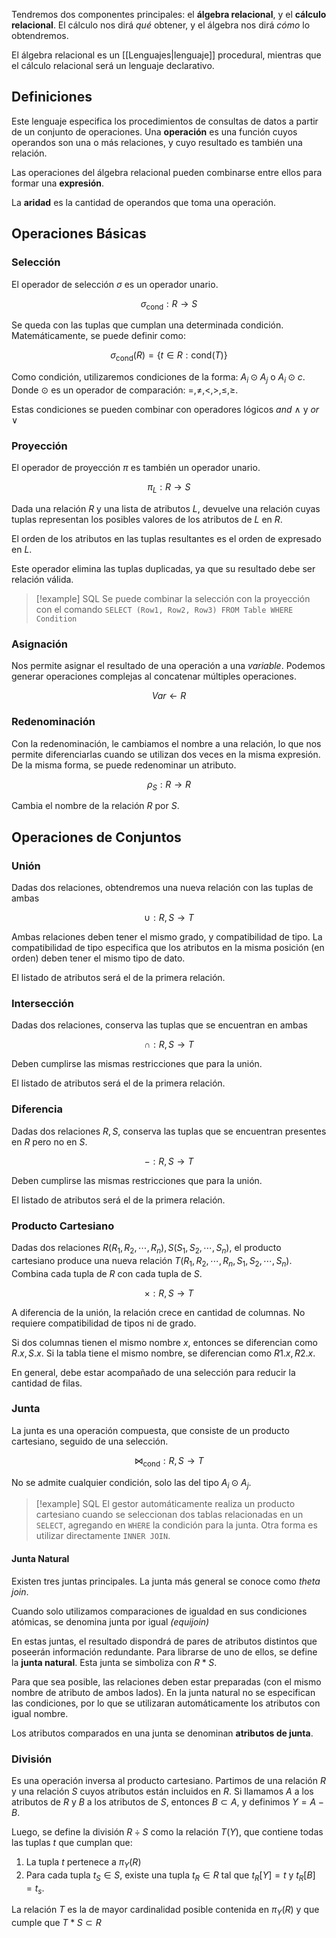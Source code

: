 Tendremos dos componentes principales: el **álgebra relacional**, y el **cálculo relacional**. El cálculo nos dirá *qué* obtener, y el álgebra nos dirá *cómo* lo obtendremos.

El álgebra relacional es un [[Lenguajes|lenguaje]] procedural, mientras que el cálculo relacional será un lenguaje declarativo.

## Definiciones

Este lenguaje especifica los procedimientos de consultas de datos a partir de un conjunto de operaciones. Una **operación** es una función cuyos operandos son una o más relaciones, y cuyo resultado es también una relación.

Las operaciones del álgebra relacional pueden combinarse entre ellos para formar una **expresión**.

La **aridad** es la cantidad de operandos que toma una operación.

## Operaciones Básicas

### Selección

El operador de selección $\sigma$ es un operador unario.

$$
\sigma_{\text{cond}}: R \to S
$$

Se queda con las tuplas que cumplan una determinada condición. Matemáticamente, se puede definir como:

$$ 
\sigma_\text{cond} (R) = \{t\in R: \text{cond}(T)\}
$$

Como condición, utilizaremos condiciones de la forma: $A_i \odot A_j$ o $A_i \odot c$. Donde $\odot$ es un operador de comparación: $=, \neq, <, >, \leq, \geq$.

Estas condiciones se pueden combinar con operadores lógicos *and* $\land$ y *or* $\lor$

### Proyección

El operador de proyección $\pi$ es también un operador unario.

$$
\pi_L : R \to S
$$

Dada una relación $R$ y una lista de atributos $L$, devuelve una relación cuyas tuplas representan los posibles valores de los atributos de $L$ en $R$.

El orden de los atributos en las tuplas resultantes es el orden de expresado en $L$.

Este operador elimina las tuplas duplicadas, ya que su resultado debe ser relación válida.

> [!example] SQL
> Se puede combinar la selección con la proyección con el comando `SELECT (Row1, Row2, Row3) FROM Table WHERE Condition`

### Asignación

Nos permite asignar el resultado de una operación a una *variable*. Podemos generar operaciones complejas al concatenar múltiples operaciones.

$$
Var \leftarrow R
$$

### Redenominación

Con la redenominación, le cambiamos el nombre a una relación, lo que nos permite diferenciarlas cuando se utilizan dos veces en la misma expresión. De la misma forma, se puede redenominar un atributo.

$$
\rho_S : R \to R
$$

Cambia el nombre de la relación $R$ por $S$.

## Operaciones de Conjuntos

### Unión

Dadas dos relaciones, obtendremos una nueva relación con las tuplas de ambas

$$
\cup: R, S \to T
$$

Ambas relaciones deben tener el mismo grado, y compatibilidad de tipo. La compatibilidad de tipo especifica que los atributos en la misma posición (en orden) deben tener el mismo tipo de dato.

El listado de atributos será el de la primera relación.

### Intersección

Dadas dos relaciones, conserva las tuplas que se encuentran en ambas

$$
\cap: R, S \to T
$$

Deben cumplirse las mismas restricciones que para la unión.

El listado de atributos será el de la primera relación.

### Diferencia

Dadas dos relaciones $R, S$, conserva las tuplas que se encuentran presentes en $R$ pero no en $S$.

$$
-: R, S \to T
$$

Deben cumplirse las mismas restricciones que para la unión.

El listado de atributos será el de la primera relación.

### Producto Cartesiano

Dadas dos relaciones $R(R_1, R_2, \cdots, R_n), S(S_1, S_2, \cdots, S_n)$, el producto cartesiano produce una nueva relación $T(R_1, R_2, \cdots, R_n, S_1, S_2, \cdots, S_n)$. Combina cada tupla de $R$ con cada tupla de $S$.

$$
\times: R, S \to T
$$

A diferencia de la unión, la relación crece en cantidad de columnas. No requiere compatibilidad de tipos ni de grado.

Si dos columnas tienen el mismo nombre $x$, entonces se diferencian como $R.x, S.x$. Si la tabla tiene el mismo nombre, se diferencian como $R1.x, R2.x$.

En general, debe estar acompañado de una selección para reducir la cantidad de filas.

### Junta

La junta es una operación compuesta, que consiste de un producto cartesiano, seguido de una selección.

$$
\bowtie_{\text{cond}}: R,S\to T
$$

No se admite cualquier condición, solo las del tipo $A_i \odot A_j$.

> [!example] SQL
> El gestor automáticamente realiza un producto cartesiano cuando se seleccionan dos tablas relacionadas en un `SELECT`, agregando en `WHERE` la condición para la junta. Otra forma es utilizar directamente `INNER JOIN`.

#### Junta Natural

Existen tres juntas principales. La junta más general se conoce como *theta join*.

Cuando solo utilizamos comparaciones de igualdad en sus condiciones atómicas, se denomina junta por igual *(equijoin)*

En estas juntas, el resultado dispondrá de pares de atributos distintos que poseerán información redundante. Para librarse de uno de ellos, se define la **junta natural**. Esta junta se simboliza con $R * S$.

Para que sea posible, las relaciones deben estar preparadas (con el mismo nombre de atributo de ambos lados). En la junta natural no se especifican las condiciones, por lo que se utilizaran automáticamente los atributos con igual nombre.

Los atributos comparados en una junta se denominan **atributos de junta**.

### División

Es una operación inversa al producto cartesiano. Partimos de una relación $R$ y una relación $S$ cuyos atributos están incluidos en $R$. Si llamamos $A$ a los atributos de $R$ y $B$ a los atributos de $S$, entonces $B \subset A$, y definimos $Y = A - B$.

Luego, se define la división $R \div S$ como la relación $T(Y)$, que contiene todas las tuplas $t$ que cumplan que:

1. La tupla $t$ pertenece a $\pi_Y(R)$
2. Para cada tupla $t_S \in S$, existe una tupla $t_R \in R$ tal que $t_R[Y] = t$ y $t_R[B] = t_s$.

La relación $T$ es la de mayor cardinalidad posible contenida en $\pi_Y(R)$ y que cumple que $T * S \subset R$
